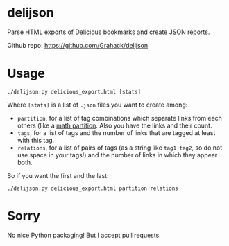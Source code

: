 delijson
========

Parse HTML exports of Delicious bookmarks and create JSON reports.

Github repo: <https://github.com/Grahack/delijson>

Usage
=====

`./delijson.py delicious_export.html [stats]`

Where `[stats]` is a list of `.json` files you want to create among:

* `partition`, for a list of tag combinations which separate links from each
  others (like a [math partition](https://en.wikipedia.org/wiki/Partition_of_a_set).
  Also you have the links and their count.
* `tags`, for a list of tags and the number of links that are tagged at least
  with this tag.
* `relations`, for a list of pairs of tags (as a string like `tag1 tag2`, so
  do not use space in your tags!) and the number of links in which they appear
  both.

So if you want the first and the last:  

`./delijson.py delicious_export.html partition relations`

Sorry
=====

No nice Python packaging! But I accept pull requests.

